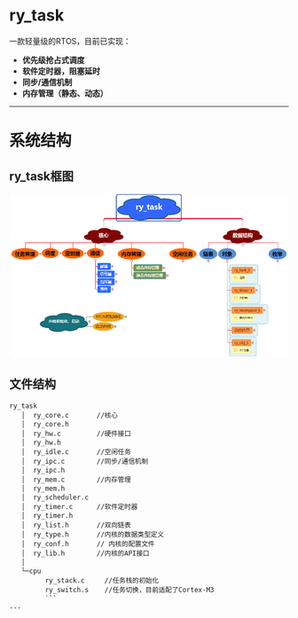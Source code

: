 # ry_task  
一款轻量级的RTOS，目前已实现：  
* **优先级抢占式调度**  
* **软件定时器，阻塞延时**  
* **同步/通信机制**  
* **内存管理（静态、动态）**  

---

# 系统结构  
## ry_task框图  
![系统框图](ry_task框图.png)  
## 文件结构  
```
ry_task  
   │  ry_core.c       //核心  
   │  ry_core.h  
   │  ry_hw.c         //硬件接口  
   │  ry_hw.h  
   │  ry_idle.c       //空闲任务  
   │  ry_ipc.c        //同步/通信机制  
   │  ry_ipc.h  
   │  ry_mem.c        //内存管理  
   │  ry_mem.h  
   │  ry_scheduler.c  
   │  ry_timer.c      //软件定时器  
   │  ry_timer.h  
   │  ry_list.h       //双向链表  
   │  ry_type.h       //内核的数据类型定义  
   │  ry_conf.h       // 内核的配置文件  
   │  ry_lib.h        //内核的API接口  
   │  
   └─cpu  
         ry_stack.c     //任务栈的初始化  
         ry_switch.s    //任务切换，目前适配了Cortex-M3  
		 ```
---		 

		 
